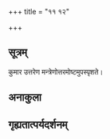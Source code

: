 +++
title = "११ १२"

+++
## सूत्रम्
कुमार उत्तरेण मन्त्रेणोत्तरमोष्टमुपस्पृशते।
## अनाकुला

## गृह्यतात्पर्यदर्शनम्

